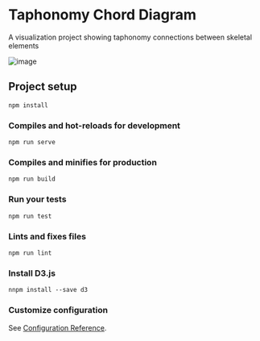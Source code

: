 # Taphonomy Chord Diagram

A visualization project showing taphonomy connections between skeletal elements

![image](https://github.com/jasminesmit1/Taphonomy-Chord-Diagram/master/scr/assets/taph_chord_diagaram.png)

## Project setup
```
npm install
```

### Compiles and hot-reloads for development
```
npm run serve
```

### Compiles and minifies for production
```
npm run build
```

### Run your tests
```
npm run test
```

### Lints and fixes files
```
npm run lint
```

### Install D3.js
```
nnpm install --save d3
```

### Customize configuration
See [Configuration Reference](https://cli.vuejs.org/config/).
